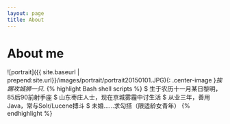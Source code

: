 ```yaml
---
layout: page
title: About
---
```


# About me

![portrait]({{ site.baseurl | prepend:site.url}}/images/portrait/portrait20150101.JPG){: .center-image }*挨踢攻城狮一只.*
{% highlight Bash shell scripts %}
$ 生于农历十一月某日黎明，85后90前射手座
$ 山东枣庄人士，现在京城雾霾中讨生活
$ 从业三年，善用Java，常与Solr/Lucene搏斗
$ 未婚……求勾搭（限适龄女青年）
{% endhighlight %}
